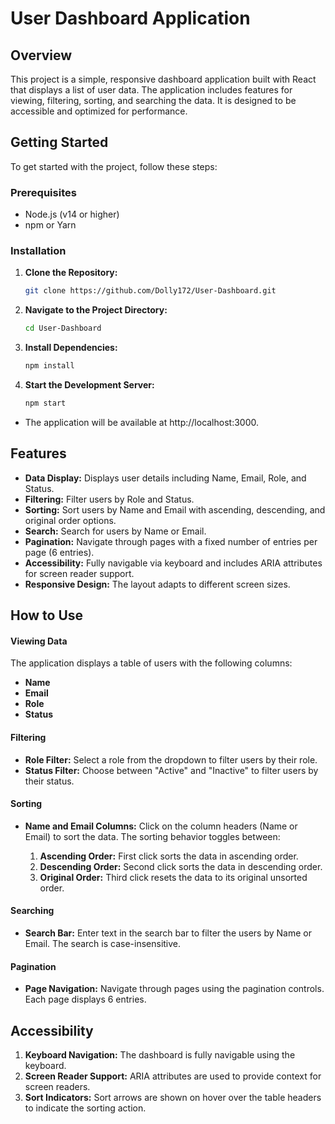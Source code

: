 # User Dashboard Application

## Overview

This project is a simple, responsive dashboard application built with React that displays a list of user data. The application includes features for viewing, filtering, sorting, and searching the data. It is designed to be accessible and optimized for performance.

## Getting Started

To get started with the project, follow these steps:

### Prerequisites

- Node.js (v14 or higher)
- npm or Yarn

### Installation

1. **Clone the Repository:**

   ```bash
   git clone https://github.com/Dolly172/User-Dashboard.git

2. **Navigate to the Project Directory:**

    ```bash
    cd User-Dashboard

3. **Install Dependencies:**

    ```bash
    npm install

4. **Start the Development Server:**

     ```bash
    npm start
   
- The application will be available at http://localhost:3000.

## Features

- **Data Display:** Displays user details including Name, Email, Role, and Status.
- **Filtering:** Filter users by Role and Status.
- **Sorting:** Sort users by Name and Email with ascending, descending, and original order options.
- **Search:** Search for users by Name or Email.
- **Pagination:** Navigate through pages with a fixed number of entries per page (6 entries).
- **Accessibility:** Fully navigable via keyboard and includes ARIA attributes for screen reader support.
- **Responsive Design:** The layout adapts to different screen sizes.

## How to Use

#### Viewing Data

The application displays a table of users with the following columns:
- **Name**
- **Email**
- **Role**
- **Status**

#### Filtering

- **Role Filter:** Select a role from the dropdown to filter users by their role.
- **Status Filter:** Choose between "Active" and "Inactive" to filter users by their status.

#### Sorting

- **Name and Email Columns:** Click on the column headers (Name or Email) to sort the data. The sorting behavior toggles between:

  1. **Ascending Order:** First click sorts the data in ascending order.
  2. **Descending Order:** Second click sorts the data in descending order.
  3. **Original Order:** Third click resets the data to its original unsorted order.

#### Searching

- **Search Bar:** Enter text in the search bar to filter the users by Name or Email. The search is case-insensitive.

#### Pagination

- **Page Navigation:** Navigate through pages using the pagination controls. Each page displays 6 entries.

## Accessibility

  1. **Keyboard Navigation:** The dashboard is fully navigable using the keyboard.
  2. **Screen Reader Support:** ARIA attributes are used to provide context for screen readers.
  3. **Sort Indicators:** Sort arrows are shown on hover over the table headers to indicate the sorting action.

